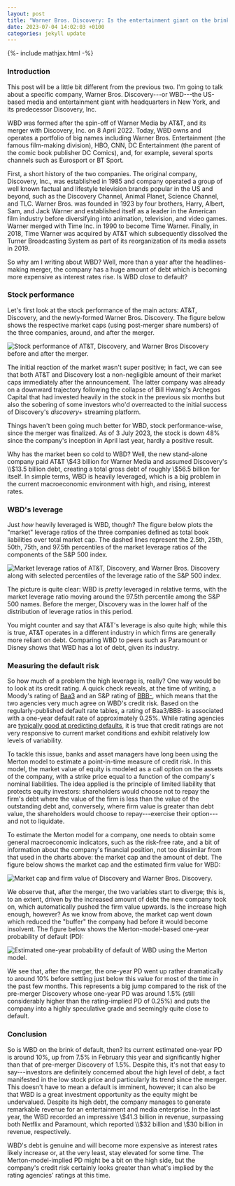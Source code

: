 ```yaml
---
layout: post
title: "Warner Bros. Discovery: Is the entertainment giant on the brink?"
date: 2023-07-04 14:02:03 +0100
categories: jekyll update
---
```


{%- include mathjax.html -%}

### Introduction

This post will be a little bit different from the previous two. I'm going to talk about a specific company, Warner Bros. Discovery---or WBD---the US-based media and entertainment giant with headquarters in New York, and its predecessor Discovery, Inc.

WBD was formed after the spin-off of Warner Media by AT&T, and its merger with Discovery, Inc. on 8 April 2022. Today, WBD owns and operates a portfolio of big names including Warner Bros. Entertainment (the famous film-making division), HBO, CNN, DC Entertainment (the parent of the comic book publisher DC Comics), and, for example, several sports channels such as Eurosport or BT Sport.

First, a short history of the two companies. The original company, Discovery, Inc., was established in 1985 and company operated a group of well known factual and lifestyle television brands popular in the US and beyond, such as the Discovery Channel, Animal Planet, Science Channel, and TLC. Warner Bros. was founded in 1923 by four brothers, Harry, Albert, Sam, and Jack Warner and established itself as a leader in the American film industry before diversifying into animation, television, and video games. Warner merged with Time Inc. in 1990 to become Time Warner. Finally, in 2018, Time Warner was acquired by AT&T which subsequently dissolved the Turner Broadcasting System as part of its reorganization of its media assets in 2019.

So why am I writing about WBD? Well, more than a year after the headlines-making merger, the company has a huge amount of debt which is becoming more expensive as interest rates rise. Is WBD close to default?

### Stock performance

Let's first look at the stock performance of the main actors: AT&T, Discovery, and the newly-formed Warner Bros. Discovery. The figure below shows the respective market caps (using post-merger share numbers) of the three companies, around, and after the merger.

![Stock performance of AT&T, Discovery, and Warner Bros Discovery before and after the merger.](/assets/images/20230704/fig-stock-performance-1.png)

The initial reaction of the market wasn't super positive; in fact, we can see that both AT&T and Discovery lost a non-negligible amount of their market caps immediately after the announcement. The latter company was already on a downward trajectory following the collapse of Bill Hwang's Archegos Capital that had invested heavily in the stock in the previous six months but also the sobering of some investors who'd overreacted to the initial success of Discovery's *discovery+* streaming platform.

Things haven't been going much better for WBD, stock performance-wise, since the merger was finalized. As of 3 July 2023, the stock is down 48% since the company's inception in April last year, hardly a positive result.

Why has the market been so cold to WBD? Well, the new stand-alone company paid AT&T \\$43 billion for Warner Media and assumed Discovery's \\$13.5 billion debt, creating a total gross debt of roughly \\$56.5 billion for itself. In simple terms, WBD is heavily leveraged, which is a big problem in the current macroeconomic environment with high, and rising, interest rates.

### WBD's leverage

Just *how* heavily leveraged is WBD, though? The figure below plots the "market" leverage ratios of the three companies defined as total book liabilities over total market cap. The dashed lines represent the 2.5th, 25th, 50th, 75th, and 97.5th percentiles of the market leverage ratios of the components of the S&P 500 index.

![Market leverage ratios of AT&T, Discovery, and Warner Bros. Discovery along with selected percentiles of the leverage ratio of the S&P 500 index.](/assets/images/20230704/fig-leverage-1.png)

The picture is quite clear: WBD is *pretty* leveraged in relative terms, with the market leverage ratio moving around the 97.5th percentile among the S&P 500 names. Before the merger, Discovery was in the lower half of the distribution of leverage ratios in this period.

You might counter and say that AT&T's leverage is also quite high; while this is true, AT&T operates in a different industry in which firms are generally more reliant on debt. Comparing WBD to peers such as Paramount or Disney shows that WBD has a lot of debt, given its industry.

### Measuring the default risk

So how much of a problem the high leverage is, really? One way would be to look at its credit rating. A quick check reveals, at the time of writing, a Moody's rating of [Baa3](https://www.moodys.com/credit-ratings/Warner-Bros-Discovery-Inc-credit-rating-600057551) and an S&P rating of [BBB-](https://disclosure.spglobal.com/ratings/en/regulatory/org-details/sectorCode/CORP/entityId/475824), which means that the two agencies very much agree on WBD's credit risk. Based on the regularly-published default rate tables, a rating of Baa3/BBB- is associated with a one-year default rate of approximately 0.25%. While rating agencies are [typically good at predicting defaults](https://polachjan.github.io/jekyll/update/2023/05/10/are-credit-ratings-predicting-defaults.html), it is true that credit ratings are not very responsive to current market conditions and exhibit relatively low levels of variability.

To tackle this issue, banks and asset managers have long been using the Merton model to estimate a point-in-time measure of credit risk. In this model, the market value of equity is modeled as a call option on the assets of the company, with a strike price equal to a function of the company's nominal liabilities. The idea applied is the principle of limited liability that protects equity investors: shareholders would choose not to repay the firm's debt where the value of the firm is less than the value of the outstanding debt and, conversely, where firm value is greater than debt value, the shareholders would choose to repay---exercise their option---and not to liquidate.

To estimate the Merton model for a company, one needs to obtain some general macroeconomic indicators, such as the risk-free rate, and a bit of information about the company's financial position, not too dissimilar from that used in the charts above: the market cap and the amount of debt. The figure below shows the market cap and the estimated firm value for WBD:

![Market cap and firm value of Discovery and Warner Bros. Discovery.](/assets/images/20230704/fig-get-merton-out-1.png)

We observe that, after the merger, the two variables start to diverge; this is, to an extent, driven by the increased amount of debt the new company took on, which automatically pushed the firm value upwards. Is the increase high enough, however? As we know from above, the market cap went down which reduced the "buffer" the company had before it would become insolvent. The figure below shows the Merton-model-based one-year probability of default (PD):

![Estimated one-year probability of default of WBD using the Merton model.](/assets/images/20230704/fig-pd-1.png)

We see that, after the merger, the one-year PD went up rather dramatically to around 10% before settling just below this value for most of the time in the past few months. This represents a big jump compared to the risk of the pre-merger Discovery whose one-year PD was around 1.5% (still considerably higher than the rating-implied PD of 0.25%) and puts the company into a highly speculative grade and seemingly quite close to default.

### Conclusion

So is WBD on the brink of default, then? Its current estimated one-year PD is around 10%, up from 7.5% in February this year and significantly higher than that of pre-merger Discovery of 1.5%. Despite this, it's not that easy to say---investors are definitely concerned about the high level of debt, a fact manifested in the low stock price and particularly its trend since the merger. This doesn't have to mean a default is imminent, however; it can also be that WBD is a great investment opportunity as the equity might be undervalued. Despite its high debt, the company manages to generate remarkable revenue for an entertainment and media enterprise. In the last year, the WBD recorded an impressive \\$41.3 billion in revenue, surpassing both Netflix and Paramount, which reported \\$32 billion and \\$30 billion in revenue, respectively.

WBD's debt is genuine and will become more expensive as interest rates likely increase or, at the very least, stay elevated for some time. The Merton-model-implied PD might be a bit on the high side, but the company's credit risk certainly looks greater than what's implied by the rating agencies' ratings at this time.
